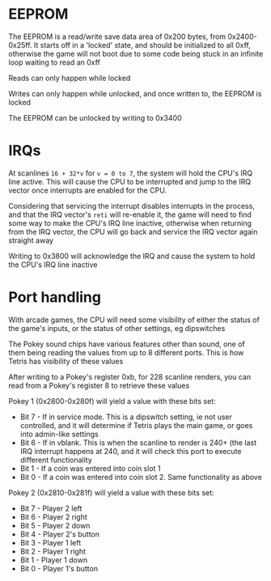 # EEPROM

The EEPROM is a read/write save data area of 0x200 bytes, from 0x2400-0x25ff. It starts off in a 'locked' state, and should be initialized to all 0xff, otherwise the game will not boot due to some code being stuck in an infinite loop waiting to read an 0xff

Reads can only happen while locked

Writes can only happen while unlocked, and once written to, the EEPROM is locked

The EEPROM can be unlocked by writing to 0x3400

# IRQs

At scanlines `16 + 32*v` for `v = 0 to 7`, the system will hold the CPU's IRQ line active. This will cause the CPU to be interrupted and jump to the IRQ vector once interrupts are enabled for the CPU.

Considering that servicing the interrupt disables interrupts in the process, and that the IRQ vector's `reti` will re-enable it, the game will need to find some way to make the CPU's IRQ line inactive, otherwise when returning from the IRQ vector, the CPU will go back and service the IRQ vector again straight away

Writing to 0x3800 will acknowledge the IRQ and cause the system to hold the CPU's IRQ line inactive

# Port handling

With arcade games, the CPU will need some visibility of either the status of the game's inputs, or the status of other settings, eg dipswitches

The Pokey sound chips have various features other than sound, one of them being reading the values from up to 8 different ports. This is how Tetris has visibility of these values

After writing to a Pokey's register 0xb, for 228 scanline renders, you can read from a Pokey's register 8 to retrieve these values

Pokey 1 (0x2800-0x280f) will yield a value with these bits set:
* Bit 7 - If in service mode. This is a dipswitch setting, ie not user controlled, and it will determine if Tetris plays the main game, or goes into admin-like settings
* Bit 6 - If in vblank. This is when the scanline to render is 240+ (the last IRQ interrupt happens at 240, and it will check this port to execute different functionality
* Bit 1 - If a coin was entered into coin slot 1
* Bit 0 - If a coin was entered into coin slot 2. Same functionality as above

Pokey 2 (0x2810-0x281f) will yield a value with these bits set:
* Bit 7 - Player 2 left
* Bit 6 - Player 2 right
* Bit 5 - Player 2 down
* Bit 4 - Player 2's button
* Bit 3 - Player 1 left
* Bit 2 - Player 1 right
* Bit 1 - Player 1 down
* Bit 0 - Player 1's button
